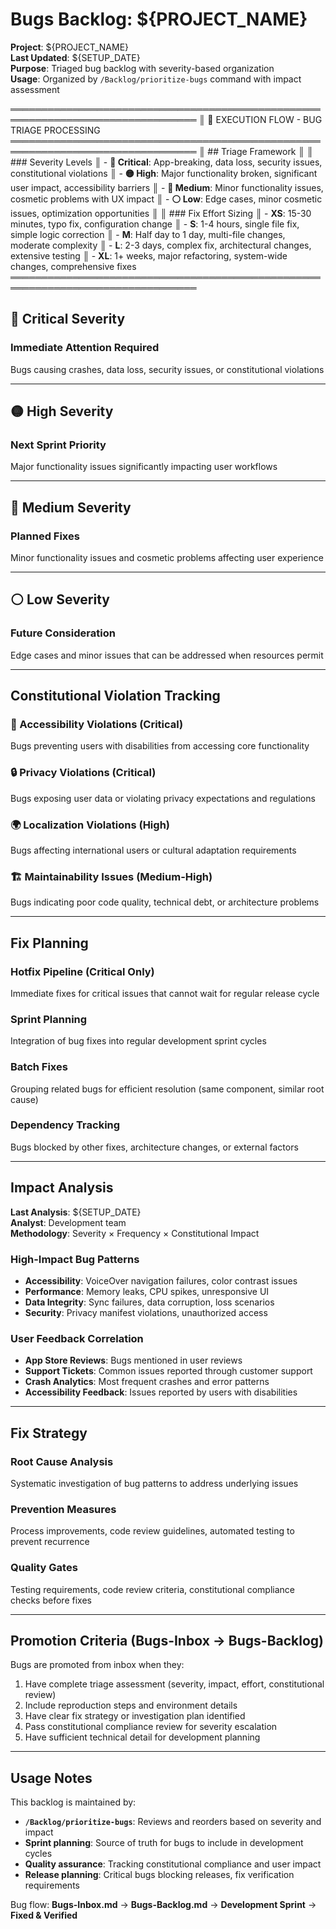 # Bugs Backlog: ${PROJECT_NAME}
<!-- Template Version: 0 | ContextKit: 0.0.0 | Updated: 2025-01-26 -->

**Project**: ${PROJECT_NAME}  
**Last Updated**: ${SETUP_DATE}  
**Purpose**: Triaged bug backlog with severity-based organization  
**Usage**: Organized by `/Backlog/prioritize-bugs` command with impact assessment

════════════════════════════════════════════════════════════════════════════════
║ 🤖 EXECUTION FLOW - BUG TRIAGE PROCESSING
════════════════════════════════════════════════════════════════════════════════
║ ## Triage Framework
║
║ ### Severity Levels
║ - **🔴 Critical**: App-breaking, data loss, security issues, constitutional violations
║ - **🟡 High**: Major functionality broken, significant user impact, accessibility barriers
║ - **🔵 Medium**: Minor functionality issues, cosmetic problems with UX impact
║ - **⚪ Low**: Edge cases, minor cosmetic issues, optimization opportunities
║
║ ### Fix Effort Sizing
║ - **XS**: 15-30 minutes, typo fix, configuration change
║ - **S**: 1-4 hours, single file fix, simple logic correction
║ - **M**: Half day to 1 day, multi-file changes, moderate complexity
║ - **L**: 2-3 days, complex fix, architectural changes, extensive testing
║ - **XL**: 1+ weeks, major refactoring, system-wide changes, comprehensive fixes
════════════════════════════════════════════════════════════════════════════════

## 🔴 Critical Severity

### Immediate Attention Required
Bugs causing crashes, data loss, security issues, or constitutional violations

---

## 🟡 High Severity

### Next Sprint Priority
Major functionality issues significantly impacting user workflows

---

## 🔵 Medium Severity

### Planned Fixes
Minor functionality issues and cosmetic problems affecting user experience

---

## ⚪ Low Severity

### Future Consideration
Edge cases and minor issues that can be addressed when resources permit

---

## Constitutional Violation Tracking

### 🚨 Accessibility Violations (Critical)
Bugs preventing users with disabilities from accessing core functionality

### 🔒 Privacy Violations (Critical)
Bugs exposing user data or violating privacy expectations and regulations

### 🌍 Localization Violations (High)
Bugs affecting international users or cultural adaptation requirements

### 🏗️ Maintainability Issues (Medium-High)
Bugs indicating poor code quality, technical debt, or architecture problems

---

## Fix Planning

### Hotfix Pipeline (Critical Only)
Immediate fixes for critical issues that cannot wait for regular release cycle

### Sprint Planning
Integration of bug fixes into regular development sprint cycles

### Batch Fixes
Grouping related bugs for efficient resolution (same component, similar root cause)

### Dependency Tracking
Bugs blocked by other fixes, architecture changes, or external factors

---

## Impact Analysis

**Last Analysis**: ${SETUP_DATE}  
**Analyst**: Development team  
**Methodology**: Severity × Frequency × Constitutional Impact

### High-Impact Bug Patterns
- **Accessibility**: VoiceOver navigation failures, color contrast issues
- **Performance**: Memory leaks, CPU spikes, unresponsive UI
- **Data Integrity**: Sync failures, data corruption, loss scenarios
- **Security**: Privacy manifest violations, unauthorized access

### User Feedback Correlation
- **App Store Reviews**: Bugs mentioned in user reviews
- **Support Tickets**: Common issues reported through customer support
- **Crash Analytics**: Most frequent crashes and error patterns
- **Accessibility Feedback**: Issues reported by users with disabilities

---

## Fix Strategy

### Root Cause Analysis
Systematic investigation of bug patterns to address underlying issues

### Prevention Measures
Process improvements, code review guidelines, automated testing to prevent recurrence

### Quality Gates
Testing requirements, code review criteria, constitutional compliance checks before fixes

---

## Promotion Criteria (Bugs-Inbox → Bugs-Backlog)

Bugs are promoted from inbox when they:
1. Have complete triage assessment (severity, impact, effort, constitutional review)
2. Include reproduction steps and environment details
3. Have clear fix strategy or investigation plan identified
4. Pass constitutional compliance review for severity escalation
5. Have sufficient technical detail for development planning

---

## Usage Notes

This backlog is maintained by:
- **`/Backlog/prioritize-bugs`**: Reviews and reorders based on severity and impact
- **Sprint planning**: Source of truth for bugs to include in development cycles
- **Quality assurance**: Tracking constitutional compliance and user impact
- **Release planning**: Critical bugs blocking releases, fix verification requirements

Bug flow: **Bugs-Inbox.md** → **Bugs-Backlog.md** → **Development Sprint** → **Fixed & Verified**